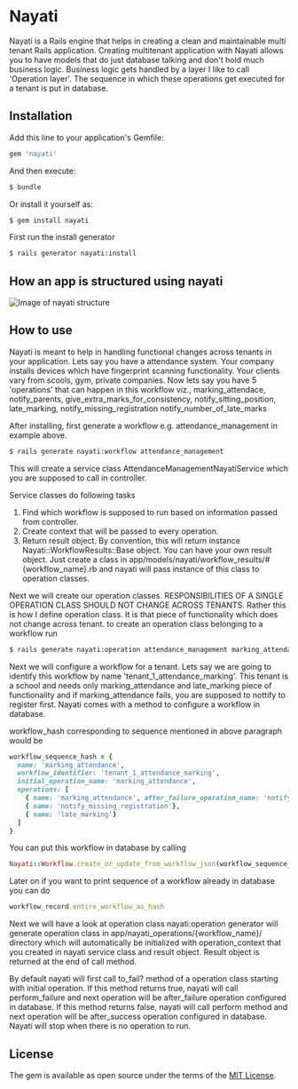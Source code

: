 # Nayati
Nayati is a Rails engine that helps in creating a clean and maintainable multi tenant Rails application. Creating multitenant application with Nayati allows you to have models that do just database talking and don't hold much business logic. Business logic gets handled by a layer I like to call 'Operation layer'. The sequence in which these operations get executed for a tenant is put in database.

## Installation
Add this line to your application's Gemfile:

```ruby
gem 'nayati'
```

And then execute:
```bash
$ bundle
```

Or install it yourself as:
```bash
$ gem install nayati
```
First run the install generator
```bash
$ rails generator nayati:install
```
## How an app is structured using nayati

![Image of nayati structure](https://github.com/tanmayforgit/nayati/blob/master/Nayati%20structure.png)

## How to use
Nayati is meant to help in handling functional changes across tenants in your application.
Lets say you have a attendance system. Your company installs devices which have fingerprint scanning functionality. Your clients vary from
scools, gym, private companies. Now lets say you have 5 'operations' that can happen in this workflow viz., marking_attendace, notify_parents, give_extra_marks_for_consistency, notify_sitting_position, late_marking, notify_missing_registration
notify_number_of_late_marks

After installing, first generate a workflow e.g. attendance_management in example above.

```bash
$ rails generate nayati:workflow attendance_management
```

This will create a service class AttendanceManagementNayatiService which you are supposed to call in controller.

Service classes do following tasks
1. Find which workflow is supposed to run based on information passed from controller.
2. Create context that will be passed to every operation.
3. Return result object. By convention, this will return instance Nayati::WorkflowResults::Base object. You can have your own result object. Just create a class in app/models/nayati/workflow_results/#{workflow_name}.rb and nayati will pass instance of this class to operation classes.

Next we will create our operation classes. RESPONSIBILITIES OF A SINGLE OPERATION CLASS SHOULD NOT CHANGE ACROSS TENANTS. Rather this is how I define operation class. It is that piece of functionality which does not change across tenant. to create an operation class belonging to a workflow run

```bash
$ rails generate nayati:operation attendance_management marking_attendance
```

Next we will configure a workflow for a tenant. Lets say we are going to identify this workflow by name 'tenant_1_attendance_marking'. This tenant is a school and needs only marking_attendance and late_marking piece of functionality and if marking_attendance fails, you are supposed to nottify to register first. Nayati comes with a method to configure a workflow in database.

workflow_hash corresponding to sequence mentioned in above paragraph would be
```ruby
workflow_sequence_hash = {
  name: 'marking_attendance',
  workflow_identifier: 'tenant_1_attendance_marking',
  initial_operation_name: 'marking_attendance',
  operations: [
    { name: 'marking_attendance', after_failure_operation_name: 'notify_missing_registration', after_success_operation_name: 'late_marking' },
    { name: 'notify_missing_registration'},
    { name: 'late_marking'}
  ]
}
```

You can put this workflow in database by calling
```ruby
Nayati::Workflow.create_or_update_from_workflow_json(workflow_sequence_hash)
```

Later on if you want to print sequence of a workflow already in database you can do

```ruby
workflow_record.entire_workflow_as_hash
```

Next we will have a look at operation class
nayati:operation generator will generate operation class in app/nayati_operations/{workflow_name}/ directory which will automatically be initialized with operation_context that you created in nayati service class and result object. Result object is returned at the end of call method.

By default nayati will first call to_fail? method of a operation class starting with initial operation. If this method returns true, nayati will call perform_failure and next operation will be after_failure operation configured in database. If this method returns false, nayati will call perform method and next operation will be after_success operation configured in database. Nayati will stop when there is no operation to run.

## License
The gem is available as open source under the terms of the [MIT License](https://opensource.org/licenses/MIT).
